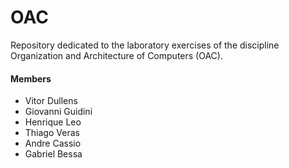 # OAC
Repository dedicated to the laboratory exercises of the discipline Organization and Architecture of Computers (OAC).
#### Members
- Vitor Dullens
- Giovanni Guidini
- Henrique Leo
- Thiago Veras
- Andre Cassio
- Gabriel Bessa
